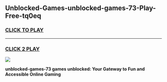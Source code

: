 
## Unblocked-Games-unblocked-games-73-Play-Free-tq0eq
<h3>
<a href="https://premium76.site?title=unblocked-games-73&ref=20M">CLICK TO PLAY</a></h3>
<hr>

<h3>
<a href="https://premium76.site?title=unblocked-games-73&ref=20M">CLICK 2 PLAY</a>
  
</h3>

<a href="https://premium76.site?title=unblocked-games-73&ref=19M"><img src="https://clearcache.store/games.png"></a>


**unblocked-games-73 games unblocked: Your Gateway to Fun and Accessible Online Gaming**
